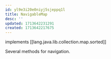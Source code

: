 ```yaml
---
id: yl9e3i20e0niyj5sjeppq1l
title: NavigableMap
desc: ''
updated: 1713642231291
created: 1713642217675
---
```


implements [[lang.java.lib.collection.map.sorted]]

Several methods for navigation.
